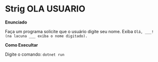 # Strig OLA USUARIO

**Enunciado**

Faça um programa solicite que o usuário digite seu nome. Exiba `Olá, ___! (na lacuna ___ exiba o nome digitado).` 


**Como Execultar** 

Digite o comando: `dotnet run`